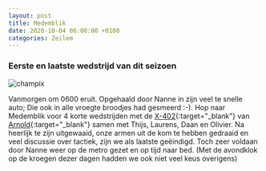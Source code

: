 ```yaml
---
layout: post
title: Medemblik
date: 2020-10-04 06:00:00 +0100
categories: Zeilem
---
```


### Eerste en laatste wedstrijd van dit seizoen

![champix](https://prisse.net/medemblik.jpg)  

Vanmorgen om 0600 eruit. Opgehaald door Nanne in zijn veel te snelle auto; Die ook in alle vroegte broodjes had gesmeerd :-). Hop naar Medemblik voor 4 korte wedstrijden met de [X-402](https://3brefc126v633i9r4zk9q3p5-wpengine.netdna-ssl.com/wp-content/uploads/2016/07/X-402-brochure.pdf){:target="_blank"} van [Arnold](https://www.linkedin.com/in/arnold-minderhoud-629b016/){:target="_blank"} samen met Thijs, Laurens, Daan en Olivier. Na heerlijk te zijn uitgewaaid, onze armen uit de kom te hebben gedraaid en veel discussie over tactiek, zijn we als laatste geëindigd. Toch zeer voldaan door Nanne weer op de metro gezet en op tijd naar bed. (Met de avondklok op de kroegen dezer dagen hadden we ook niet veel keus overigens)
